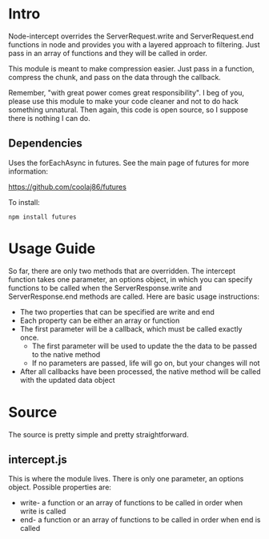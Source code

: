Intro
=====

Node-intercept overrides the ServerRequest.write and ServerRequest.end functions in node and provides you with a layered approach to filtering.  Just pass in an array of functions and they will be called in order.

This module is meant to make compression easier. Just pass in a function, compress the chunk, and pass on the data through the callback.

Remember, "with great power comes great responsibility".  I beg of you, please use this module to make your code cleaner and not to do hack something unnatural. Then again, this code is open source, so I suppose there is nothing I can do.

Dependencies
------------

Uses the forEachAsync in futures.  See the main page of futures for more information:

https://github.com/coolaj86/futures

To install:

`npm install futures`

Usage Guide
===========

So far, there are only two methods that are overridden.  The intercept function takes one parameter, an options object, in which you can specify functions to be called when the ServerResponse.write and ServerResponse.end methods are called.  Here are basic usage instructions:

* The two properties that can be specified are write and end
* Each property can be either an array or function
* The first parameter will be a callback, which must be called exactly once.
  * The first parameter will be used to update the the data to be passed to the native method
  * If no parameters are passed, life will go on, but your changes will not
* After all callbacks have been processed, the native method will be called with the updated data object

Source
======

The source is pretty simple and pretty straightforward.

intercept.js
------------

This is where the module lives.  There is only one parameter, an options object. Possible properties are:

* write- a function or an array of functions to be called in order when write is called
* end- a function or an array of functions to be called in order when end is called
